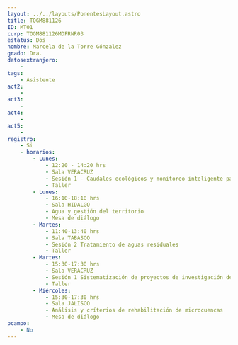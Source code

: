```yaml
---
layout: ../../layouts/PonentesLayout.astro
title: TOGM881126
ID: MT01
curp: TOGM881126MDFRNR03
estatus: Dos
nombre: Marcela de la Torre Gónzalez
grado: Dra.
datosextranjero:
    - 
tags:
    - Asistente
act2: 
    - 
act3: 
    - 
act4: 
    - 
act5: 
    - 
registro:
    - Si
    - horarios:
        - Lunes:  
            - 12:20 - 14:20 hrs
            - Sala VERACRUZ
            - Sesión 1 - Caudales ecológicos y monitoreo inteligente para la gestión del agua
            - Taller
        - Lunes:  
            - 16:10-18:10 hrs
            - Sala HIDALGO
            - Agua y gestión del territorio
            - Mesa de diálogo
        - Martes:  
            - 11:40-13:40 hrs
            - Sala TABASCO
            - Sesión 2 Tratamiento de aguas residuales
            - Taller
        - Martes:  
            - 15:30-17:30 hrs
            - Sala VERACRUZ
            - Sesión 1 Sistematización de proyectos de investigación de recursos hídricos y cuencas
            - Taller
        - Miércoles:  
            - 15:30-17:30 hrs
            - Sala JALISCO
            - Análisis y críterios de rehabilitación de microcuencas
            - Mesa de diálogo
pcampo:
    - No
---
```

